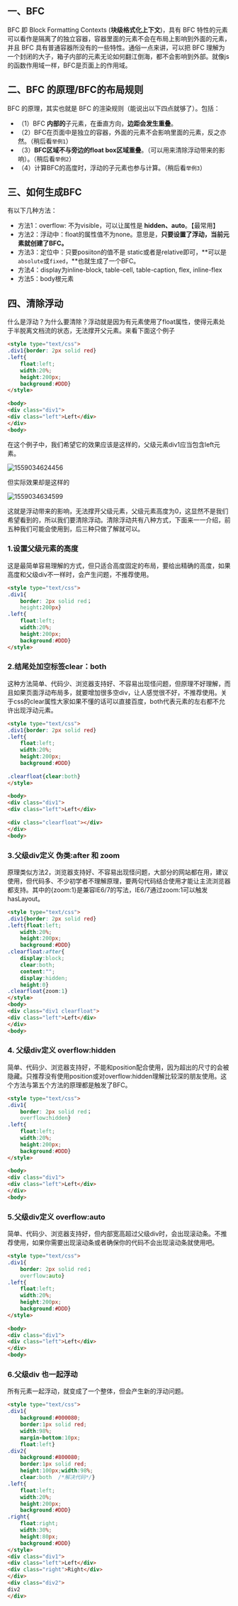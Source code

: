 ## 一、BFC

BFC 即 Block Formatting Contexts (**块级格式化上下文**)，具有 BFC 特性的元素可以看作是隔离了的独立容器，容器里面的元素不会在布局上影响到外面的元素，并且 BFC 具有普通容器所没有的一些特性。通俗一点来讲，可以把 BFC 理解为一个封闭的大子，箱子内部的元素无论如何翻江倒海，都不会影响到外部。就像js的函数作用域一样，BFC是页面上的作用域。

## 二、BFC 的原理/BFC的布局规则

BFC 的原理，其实也就是 BFC 的渲染规则（能说出以下四点就够了）。包括：

- （1）BFC **内部的**子元素，在垂直方向，**边距会发生重叠**。
- （2）BFC在页面中是独立的容器，外面的元素不会影响里面的元素，反之亦然。（稍后看`举例1`）
- （3）**BFC区域不与旁边的float box区域重叠**。（可以用来清除浮动带来的影响）。（稍后看`举例2`）
- （4）计算BFC的高度时，浮动的子元素也参与计算。（稍后看`举例3`）

## 三、如何生成BFC

有以下几种方法：

- 方法1：overflow: 不为visible，可以让属性是 **hidden、auto**。【最常用】
- 方法2：浮动中：float的属性值不为none。意思是，**只要设置了浮动，当前元素就创建了BFC。**
- 方法3：定位中：只要posiiton的值不是 static或者是relative即可，**可以是`absolute`或`fixed`，**也就生成了一个BFC。
- 方法4：display为inline-block, table-cell, table-caption, flex, inline-flex
- 方法5：body根元素

## 四、清除浮动

什么是浮动？为什么要清除？浮动就是因为有元素使用了float属性，使得元素处于半脱离文档流的状态，无法撑开父元素。来看下面这个例子

```html
<style type="text/css">
.div1{border: 2px solid red}
.left{
    float:left;
    width:20%;
    height:200px;
    background:#DDD}
</style>
 
<body>
<div class="div1">
<div class="left">Left</div>
</div>
<body>	
```

在这个例子中，我们希望它的效果应该是这样的，父级元素div1应当包含left元素。

![1559034624456](../../.vuepress/public/1559034624456.png)

但实际效果却是这样的

![1559034634599](../../.vuepress/public/1559034634599.png)

这就是浮动带来的影响，无法撑开父级元素，父级元素高度为0，这显然不是我们希望看到的，所以我们要清除浮动。清除浮动共有八种方式，下面来一一介绍，前五种我们可能会使用到，后三种只做了解就可以。

### **1.设置父级元素的高度**

这是最简单容易理解的方式，但只适合高度固定的布局，要给出精确的高度，如果高度和父级div不一样时，会产生问题，不推荐使用。

```html
<style type="text/css">
.div1{
    border: 2px solid red；
    height:200px}
.left{
    float:left;
    width:20%;
    height:200px;
    background:#DDD}
</style>
```

### 2.结尾处加空标签clear：both

这种方法简单、代码少、浏览器支持好、不容易出现怪问题，但原理不好理解，而且如果页面浮动布局多，就要增加很多空div，让人感觉很不好，不推荐使用。关于css的clear属性大家如果不懂的话可以直接百度，both代表元素的左右都不允许出现浮动元素。

```html
<style type="text/css">
.div1{border: 2px solid red}
.left{
    float:left;
    width:20%;
    height:200px;
    background:#DDD}
 
.clearfloat{clear:both}
</style>
 
<body>
<div class="div1">
<div class="left">Left</div>
 
<div class="clearfloat"></div>
</div>
<body>
```

### 3.父级div定义 伪类:after 和 zoom

原理类似方法2，浏览器支持好、不容易出现怪问题，大部分的网站都在用，建议使用，但代码多、不少初学者不理解原理，要两句代码结合使用才能让主流浏览器都支持。其中的{zoom:1}是兼容IE6/7的写法，IE6/7通过zoom:1可以触发hasLayout。

```html
<style type="text/css">
.div1{border: 2px solid red}
.left{float:left;
    width:20%;
    height:200px;
    background:#DDD}
.clearfloat:after{
    display:block;
    clear:both;
    content:"";
    display:hidden;
    height:0}
.clearfloat{zoom:1}
</style>
<body>
<div class="div1 clearfloat">
<div class="left">Left</div>
</div>
<body>
```

### **4. 父级div定义 overflow:hidden**

简单、代码少、浏览器支持好，不能和position配合使用，因为超出的尺寸的会被隐藏。只推荐没有使用position或对overflow:hidden理解比较深的朋友使用。这个方法与第五个方法的原理都是触发了BFC。

```html
<style type="text/css">
.div1{
    border: 2px solid red；
    overflow:hidden}
.left{
    float:left;
    width:20%;
    height:200px;
    background:#DDD}
</style>
 
<body>
<div class="div1">
<div class="left">Left</div>
</div>
<body>
```

### **5.父级div定义 overflow:auto**

简单、代码少、浏览器支持好，但内部宽高超过父级div时，会出现滚动条。不推荐使用，如果你需要出现滚动条或者确保你的代码不会出现滚动条就使用吧。

```html
<style type="text/css">
.div1{
    border: 2px solid red；
    overflow:auto}
.left{
    float:left;
    width:20%;
    height:200px;
    background:#DDD}
</style>
 
<body>
<div class="div1">
<div class="left">Left</div>
</div>
<body>
```

### **6.父级div 也一起浮动**

所有元素一起浮动，就变成了一个整体，但会产生新的浮动问题。

```html
<style type="text/css">
.div1{
    background:#000080;
    border:1px solid red;
    width:98%;
    margin-bottom:10px;
    float:left}
.div2{
    background:#800080;
    border:1px solid red;
    height:100px;width:98%;
    clear:both  /*解决代码*/}
.left{
    float:left;
    width:20%;
    height:200px;
    background:#DDD}
.right{
    float:right;
    width:30%;
    height:80px;
    background:#DDD}
</style>
<div class="div1">
<div class="left">Left</div>
<div class="right">Right</div>
</div>
<div class="div2">
div2
</div>
```

